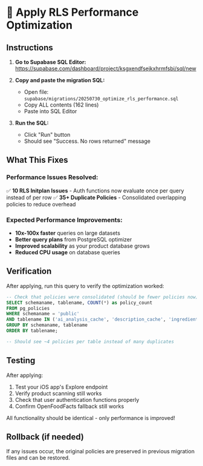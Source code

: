 # 🚀 Apply RLS Performance Optimization

## Instructions

1. **Go to Supabase SQL Editor:**
   https://supabase.com/dashboard/project/ksgxendfsejkxhrmfsbi/sql/new

2. **Copy and paste the migration SQL:**
   - Open file: `supabase/migrations/20250730_optimize_rls_performance.sql`
   - Copy ALL contents (162 lines)
   - Paste into SQL Editor

3. **Run the SQL:**
   - Click "Run" button
   - Should see "Success. No rows returned" message

## What This Fixes

### Performance Issues Resolved:
✅ **10 RLS Initplan Issues** - Auth functions now evaluate once per query instead of per row
✅ **35+ Duplicate Policies** - Consolidated overlapping policies to reduce overhead

### Expected Performance Improvements:
- **10x-100x faster** queries on large datasets
- **Better query plans** from PostgreSQL optimizer  
- **Improved scalability** as your product database grows
- **Reduced CPU usage** on database queries

## Verification

After applying, run this query to verify the optimization worked:

```sql
-- Check that policies were consolidated (should be fewer policies now)
SELECT schemaname, tablename, COUNT(*) as policy_count
FROM pg_policies 
WHERE schemaname = 'public'
AND tablename IN ('ai_analysis_cache', 'description_cache', 'ingredients', 'product_alternatives', 'product_ingredients')
GROUP BY schemaname, tablename
ORDER BY tablename;

-- Should see ~4 policies per table instead of many duplicates
```

## Testing

After applying:
1. Test your iOS app's Explore endpoint
2. Verify product scanning still works  
3. Check that user authentication functions properly
4. Confirm OpenFoodFacts fallback still works

All functionality should be identical - only performance is improved!

## Rollback (if needed)

If any issues occur, the original policies are preserved in previous migration files and can be restored.